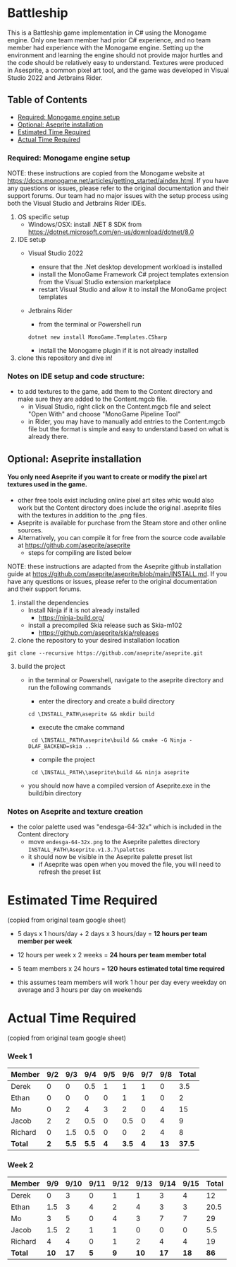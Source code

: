 # Battleship
This is a Battleship game implementation in C# using the Monogame engine. Only one team member had prior C# experience,
and no team member had experience with the Monogame engine. Setting up the environment and learning the engine should
not provide major hurtles and the code should be relatively easy to understand. Textures were produced in Asesprite, a 
common pixel art tool, and the game was developed in Visual Studio 2022 and Jetbrains Rider.

## Table of Contents
- [Required: Monogame engine setup](#required-monogame-engine-setup)
- [Optional: Aseprite installation](#optional-aseprite-installation)
- [Estimated Time Required](#estimated-time-required)
- [Actual Time Required](#actual-time-required)

### Required: Monogame engine setup
NOTE: these instructions are copied from the Monogame website at https://docs.monogame.net/articles/getting_started/aindex.html. 
If you have any questions or issues, please refer to the original documentation and their support forums. Our team had no 
major issues with the setup process using both the Visual Studio and Jetbrains Rider IDEs.
1. OS specific setup
    - Windows/OSX: install .NET 8 SDK from https://dotnet.microsoft.com/en-us/download/dotnet/8.0
2. IDE setup
    - Visual Studio 2022
      - ensure that the .Net desktop development workload is installed
      - install the MonoGame Framework C# project templates extension from the Visual Studio extension marketplace
      - restart Visual Studio and allow it to install the MonoGame project templates
    - Jetbrains Rider
      - from the terminal or Powershell run 
      
      ```dotnet new install MonoGame.Templates.CSharp```
    
      - install the Monogame plugin if it is not already installed
3. clone this repository and dive in!


### Notes on IDE setup and code structure:
- to add textures to the game, add them to the Content directory and make sure they are added to the Content.mgcb file.
    - in Visual Studio, right click on the Content.mgcb file and select "Open With" and choose "MonoGame Pipeline Tool"
    - in Rider, you may have to manually add entries to the Content.mgcb file but the format is simple and easy to 
    understand based on what is already there.
  

## Optional: Aseprite installation
#### **You only need Aseprite if you want to create or modify the pixel art textures used in the game.**
  - other free tools exist including online pixel art sites whic would also work but the Content directory does include the 
  original .aseprite files with the textures in addition to the .png files.
- Aseprite is available for purchase from the Steam store and other online sources. 
- Alternatively, you can compile it for free from the source code available at https://github.com/aseprite/aseprite
  - steps for compiling are listed below
  
NOTE: these instructions are adapted from the Aseprite github installation guide at https://github.com/aseprite/aseprite/blob/main/INSTALL.md.
If you have any questions or issues, please refer to the original documentation and their support forums.
1. install the dependencies
    - Install Ninja if it is not already installed
      - https://ninja-build.org/
    - install a precompiled Skia release such as Skia-m102
      - https://github.com/aseprite/skia/releases
2. clone the repository to your desired installation location

```git clone --recursive https://github.com/aseprite/aseprite.git```

3. build the project
    - in the terminal or Powershell, navigate to the aseprite directory and run the following commands
        - enter the directory and create a build directory
      
        ``` cd \INSTALL_PATH\aseprite && mkdir build ```
        - execute the cmake command
  
        ``` cd \INSTALL_PATH\aseprite\build && cmake -G Ninja -DLAF_BACKEND=skia ..```
        - compile the project

        ``` cd \INSTALL_PATH\\aseprite\build && ninja aseprite```
    - you should now have a compiled version of Aseprite.exe in the build/bin directory

### Notes on Aseprite and texture creation
- the color palette used was "endesga-64-32x" which is included in the Content directory
    - move `endesga-64-32x.png` to the Aseprite palettes directory `INSTALL_PATH\Aseprite.v1.3.7\palettes`
    - it should now be visible in the Aseprite palette preset list
      - if Aseprite was open when you moved the file, you will need to refresh the preset list


# Estimated Time Required
(copied from original team google sheet)

- 5 days x 1 hours/day + 2 days x 3  hours/day = **12 hours per team member per week**
- 12 hours per week x 2 weeks = **24 hours per team member total**
- 5 team members x 24 hours = **120 hours estimated total time required**

- this assumes team members will work 1 hour per day every weekday on average and 3 hours per day on weekends


# Actual Time Required
(copied from original team google sheet)

### Week 1
| Member    | 9/2   | 9/3     | 9/4     | 9/5   | 9/6     | 9/7   | 9/8    | Total    |
|-----------|-------|---------|---------|-------|---------|-------|--------|----------|
| Derek     | 0     | 0       | 0.5     | 1     | 1       | 1     | 0      | 3.5      |
| Ethan     | 0     | 0       | 0       | 0     | 1       | 1     | 0      | 2        |
| Mo        | 0     | 2       | 4       | 3     | 2       | 0     | 4      | 15       |
| Jacob     | 2     | 2       | 0.5     | 0     | 0.5     | 0     | 4      | 9        |
| Richard   | 0     | 1.5     | 0.5     | 0     | 0       | 2     | 4      | 8        |
| **Total** | **2** | **5.5** | **5.5** | **4** | **3.5** | **4** | **13** | **37.5** |


### Week 2
| Member     | 9/9 | 9/10 | 9/11 | 9/12 | 9/13 | 9/14 | 9/15 | Total |
|------------|-----|------|------|------|------|------|------|-------|
| Derek      | 0   | 3    | 0    | 1    | 1    | 3    | 4    | 12    |
| Ethan      | 1.5 | 3    | 4    | 2    | 4    | 3    | 3    | 20.5  |
| Mo         | 3   | 5    | 0    | 4    | 3    | 7    | 7    | 29    |
| Jacob      | 1.5 | 2    | 1    | 1    | 0    | 0    | 0    | 5.5   |
| Richard    | 4   | 4    | 0    | 1    | 2    | 4    | 4    | 19    | 
| **Total**  |**10**| **17** | **5** | **9** | **10** | **17** | **18** | **86** |
